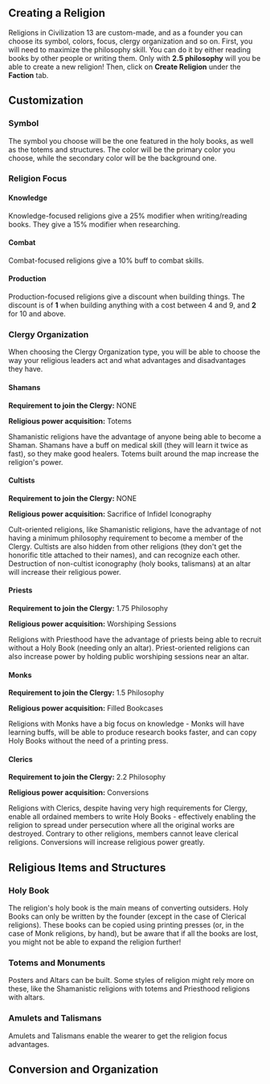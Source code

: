 ## Creating a Religion

Religions in Civilization 13 are custom-made, and as a founder you can
choose its symbol, colors, focus, clergy organization and so on. First,
you will need to maximize the philosophy skill. You can do it by either
reading books by other people or writing them. Only with **2.5
philosophy** will you be able to create a new religion\! Then, click on
**Create Religion** under the **Faction** tab.

## Customization

### Symbol

The symbol you choose will be the one featured in the holy books, as
well as the totems and structures. The color will be the primary color
you choose, while the secondary color will be the background one.

### Religion Focus

#### Knowledge

Knowledge-focused religions give a 25% modifier when writing/reading
books. They give a 15% modifier when researching.

#### Combat

Combat-focused religions give a 10% buff to combat skills.

#### Production

Production-focused religions give a discount when building things. The
discount is of **1** when building anything with a cost between 4 and 9,
and **2** for 10 and above.

### Clergy Organization

When choosing the Clergy Organization type, you will be able to choose
the way your religious leaders act and what advantages and disadvantages
they have.

#### Shamans

**Requirement to join the Clergy:** NONE

**Religious power acquisition:** Totems

Shamanistic religions have the advantage of anyone being able to become
a Shaman. Shamans have a buff on medical skill (they will learn it twice
as fast), so they make good healers. Totems built around the map
increase the religion's power.

#### Cultists

**Requirement to join the Clergy:** NONE

**Religious power acquisition:** Sacrifice of Infidel Iconography

Cult-oriented religions, like Shamanistic religions, have the advantage
of not having a minimum philosophy requirement to become a member of the
Clergy. Cultists are also hidden from other religions (they don't get
the honorific title attached to their names), and can recognize each
other. Destruction of non-cultist iconography (holy books, talismans) at
an altar will increase their religious power.

#### Priests

**Requirement to join the Clergy:** 1.75 Philosophy

**Religious power acquisition:** Worshiping Sessions

Religions with Priesthood have the advantage of priests being able to
recruit without a Holy Book (needing only an altar). Priest-oriented
religions can also increase power by holding public worshiping sessions
near an altar.

#### Monks

**Requirement to join the Clergy:** 1.5 Philosophy

**Religious power acquisition:** Filled Bookcases

Religions with Monks have a big focus on knowledge - Monks will have
learning buffs, will be able to produce research books faster, and can
copy Holy Books without the need of a printing press.

#### Clerics

**Requirement to join the Clergy:** 2.2 Philosophy

**Religious power acquisition:** Conversions

Religions with Clerics, despite having very high requirements for
Clergy, enable all ordained members to write Holy Books - effectively
enabling the religion to spread under persecution where all the original
works are destroyed. Contrary to other religions, members cannot leave
clerical religions. Conversions will increase religious power greatly.

## Religious Items and Structures

### Holy Book

The religion's holy book is the main means of converting outsiders. Holy
Books can only be written by the founder (except in the case of Clerical
religions). These books can be copied using printing presses (or, in the
case of Monk religions, by hand), but be aware that if all the books are
lost, you might not be able to expand the religion further\!

### Totems and Monuments

Posters and Altars can be built. Some styles of religion might rely more
on these, like the Shamanistic religions with totems and Priesthood
religions with altars.

### Amulets and Talismans

Amulets and Talismans enable the wearer to get the religion focus
advantages.

## Conversion and Organization